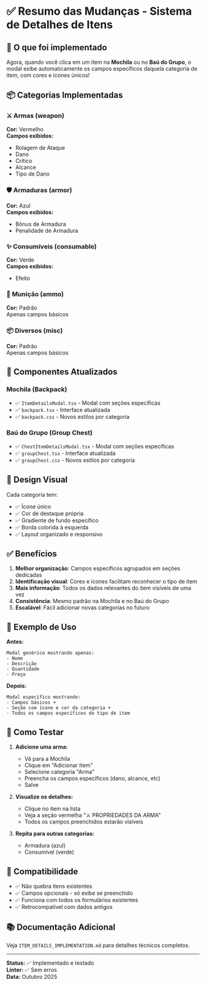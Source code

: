 # ✅ Resumo das Mudanças - Sistema de Detalhes de Itens

## 🎯 O que foi implementado

Agora, quando você clica em um item na **Mochila** ou no **Baú do Grupo**, o modal exibe automaticamente os campos específicos daquela categoria de item, com cores e ícones únicos!

## 📦 Categorias Implementadas

### ⚔️ Armas (weapon)
**Cor:** Vermelho  
**Campos exibidos:**
- Rolagem de Ataque
- Dano
- Crítico
- Alcance
- Tipo de Dano

### 🛡️ Armaduras (armor)
**Cor:** Azul  
**Campos exibidos:**
- Bônus de Armadura
- Penalidade de Armadura

### ✨ Consumíveis (consumable)
**Cor:** Verde  
**Campos exibidos:**
- Efeito

### 🎯 Munição (ammo)
**Cor:** Padrão  
Apenas campos básicos

### 📦 Diversos (misc)
**Cor:** Padrão  
Apenas campos básicos

## 🔧 Componentes Atualizados

### Mochila (Backpack)
- ✅ `ItemDetailsModal.tsx` - Modal com seções específicas
- ✅ `backpack.tsx` - Interface atualizada
- ✅ `backpack.css` - Novos estilos por categoria

### Baú do Grupo (Group Chest)
- ✅ `ChestItemDetailsModal.tsx` - Modal com seções específicas
- ✅ `groupChest.tsx` - Interface atualizada
- ✅ `groupChest.css` - Novos estilos por categoria

## 🎨 Design Visual

Cada categoria tem:
- ✅ Ícone único
- ✅ Cor de destaque própria
- ✅ Gradiente de fundo específico
- ✅ Borda colorida à esquerda
- ✅ Layout organizado e responsivo

## ✅ Benefícios

1. **Melhor organização**: Campos específicos agrupados em seções dedicadas
2. **Identificação visual**: Cores e ícones facilitam reconhecer o tipo de item
3. **Mais informação**: Todos os dados relevantes do item visíveis de uma vez
4. **Consistência**: Mesmo padrão na Mochila e no Baú do Grupo
5. **Escalável**: Fácil adicionar novas categorias no futuro

## 📝 Exemplo de Uso

**Antes:**
```
Modal genérico mostrando apenas:
- Nome
- Descrição
- Quantidade
- Preço
```

**Depois:**
```
Modal específico mostrando:
- Campos básicos +
- Seção com ícone e cor da categoria +
- Todos os campos específicos do tipo de item
```

## 🚀 Como Testar

1. **Adicione uma arma:**
   - Vá para a Mochila
   - Clique em "Adicionar Item"
   - Selecione categoria "Arma"
   - Preencha os campos específicos (dano, alcance, etc)
   - Salve

2. **Visualize os detalhes:**
   - Clique no item na lista
   - Veja a seção vermelha "⚔️ PROPRIEDADES DA ARMA"
   - Todos os campos preenchidos estarão visíveis

3. **Repita para outras categorias:**
   - Armadura (azul)
   - Consumível (verde)

## 🔄 Compatibilidade

- ✅ Não quebra itens existentes
- ✅ Campos opcionais - só exibe se preenchido
- ✅ Funciona com todos os formulários existentes
- ✅ Retrocompatível com dados antigos

## 📚 Documentação Adicional

Veja `ITEM_DETAILS_IMPLEMENTATION.md` para detalhes técnicos completos.

---

**Status:** ✅ Implementado e testado  
**Linter:** ✅ Sem erros  
**Data:** Outubro 2025

